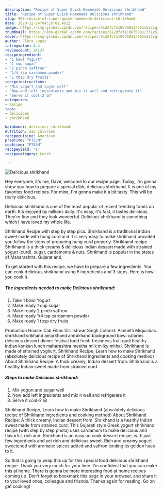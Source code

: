 ```yaml
---
description: "Recipe of Super Quick Homemade Delicious shrikhand"
title: "Recipe of Super Quick Homemade Delicious shrikhand"
slug: 997-recipe-of-super-quick-homemade-delicious-shrikhand
date: 2020-12-24T04:29:01.481Z
image: https://img-global.cpcdn.com/recipes/612dfcfe10675831/751x532cq70/delicious-shrikhand-recipe-main-photo.jpg
thumbnail: https://img-global.cpcdn.com/recipes/612dfcfe10675831/751x532cq70/delicious-shrikhand-recipe-main-photo.jpg
cover: https://img-global.cpcdn.com/recipes/612dfcfe10675831/751x532cq70/delicious-shrikhand-recipe-main-photo.jpg
author: Flora Lopez
ratingvalue: 4.4
reviewcount: 24137
recipeingredient:
- "1 bowl Yogurt"
- "1 cup sugar"
- "2 pinch saffron"
- "1/4 tsp cardamom powder"
- "1 tbsp dry fruits"
recipeinstructions:
- "Mix yogurt and sugar well"
- "Now add left ingredients and mix it well and refrigerate it"
- "Serve it cool-2 😃"
categories:
- Recipe
tags:
- delicious
- shrikhand

katakunci: delicious shrikhand 
nutrition: 223 calories
recipecuisine: American
preptime: "PT22M"
cooktime: "PT48M"
recipeyield: "1"
recipecategory: Lunch

---
```



![Delicious shrikhand](https://img-global.cpcdn.com/recipes/612dfcfe10675831/751x532cq70/delicious-shrikhand-recipe-main-photo.jpg)

Hey everyone, it's me, Dave, welcome to our recipe page. Today, I'm gonna show you how to prepare a special dish, delicious shrikhand. It is one of my favorites food recipes. For mine, I'm gonna make it a bit tasty. This will be really delicious.

Delicious shrikhand is one of the most popular of recent trending foods on earth. It's enjoyed by millions daily. It's easy, it's fast, it tastes delicious. They're fine and they look wonderful. Delicious shrikhand is something which I have loved my whole life.

Shrikhand Recipe with step by step pics. Shrikhand is a traditional indian sweet made with hung curd and It is very easy to make shrikhand provided you follow the steps of preparing hung curd properly. Shrikhand recipe - Shrikhand is a thick creamy &amp; delicious Indian dessert made with strained yogurt (curd), sugar, cardamoms &amp; nuts. Shrikhand is popular in the states of Maharashtra, Gujarat and.


To get started with this recipe, we have to prepare a few ingredients. You can cook delicious shrikhand using 5 ingredients and 3 steps. Here is how you cook it.

<!--inarticleads1-->

##### The ingredients needed to make Delicious shrikhand:

1. Take 1 bowl Yogurt
1. Make ready 1 cup sugar
1. Make ready 2 pinch saffron
1. Make ready 1/4 tsp cardamom powder
1. Make ready 1 tbsp dry fruits


Production House: Cab Films Dir: Ishwar Singh Colorist: Aseneth Miquiabas. shrikhand srikhand amarkhand amrakhand background bowl calories delicious dessert dinner festival food fresh freshness fruit gudi healthy indian konkan lunch maharashtra meetha milk milky mithai. Shrikhand is made of strained yoghurt. Shrikhand Recipe, Learn how to make Shrikhand (absolutely delicious recipe of Shrikhand ingredients and cooking method) About Shrikhand Recipe: A thick creamy, Indian dessert from. Shrikhand is a healthy Indian sweet made from strained curd. 

<!--inarticleads2-->

##### Steps to make Delicious shrikhand:

1. Mix yogurt and sugar well
1. Now add left ingredients and mix it well and refrigerate it
1. Serve it cool-2 😃


Shrikhand Recipe, Learn how to make Shrikhand (absolutely delicious recipe of Shrikhand ingredients and cooking method) About Shrikhand Recipe: A thick creamy, Indian dessert from. Shrikhand is a healthy Indian sweet made from strained curd. This Gujarati style Greek yogurt shrikhand recipe (with step by step photo) uses cardamom to make delicious and flavorful, rich and. Shrikhand is an easy no cook dessert recipe, with just few ingredients and yet rich and delicious sweet. Rich and creamy yogurt sweetened with aromatic spices added and saffron lending its golden hues to it. 

So that is going to wrap this up for this special food delicious shrikhand recipe. Thank you very much for your time. I'm confident that you can make this at home. There is gonna be more interesting food at home recipes coming up. Don't forget to bookmark this page in your browser, and share it to your loved ones, colleague and friends. Thanks again for reading. Go on get cooking!
